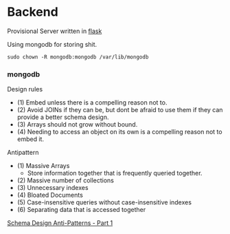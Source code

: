 # Backend

Provisional Server written in [flask](https://flask.palletsprojects.com/en/2.3.x/)

Using mongodb for storing shit.

```
sudo chown -R mongodb:mongodb /var/lib/mongodb 
```

### mongodb

Design rules
 - (1) Embed unless there is a compelling reason not to.
 - (2) Avoid JOINs if they can be, but dont be afraid to use them if they can provide a better schema design.
 - (3) Arrays should not grow without bound.
 - (4) Needing to access an object on its own is a compelling reason not to embed it.

Antipattern 
 - (1) Massive Arrays
    - Store information together that is frequently queried together.
 - (2) Massive number of collections
 - (3) Unnecessary indexes
 - (4) Bloated Documents
 - (5) Case-insensitive queries without case-insensitive indexes
 - (6) Separating data that is accessed together

[Schema Design Anti-Patterns - Part 1](https://www.youtube.com/watch?v=8CZs-0it9r4)
